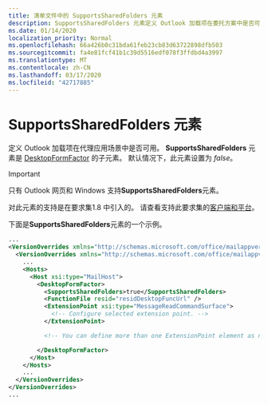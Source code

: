 ```yaml
---
title: 清单文件中的 SupportsSharedFolders 元素
description: SupportsSharedFolders 元素定义 Outlook 加载项在委托方案中是否可用。
ms.date: 01/14/2020
localization_priority: Normal
ms.openlocfilehash: 66a426b0c31bda61feb23cb83d63722898dfb503
ms.sourcegitcommit: fa4e81fcf41b1c39d5516edf078f3ffdbd4a3997
ms.translationtype: MT
ms.contentlocale: zh-CN
ms.lasthandoff: 03/17/2020
ms.locfileid: "42717885"
---
```

# <a name="supportssharedfolders-element"></a>SupportsSharedFolders 元素

定义 Outlook 加载项在代理应用场景中是否可用。 **SupportsSharedFolders** 元素是 [DesktopFormFactor](desktopformfactor.md) 的子元素。 默认情况下，此元素设置为 *false*。

> [!IMPORTANT]
> 只有 Outlook 网页和 Windows 支持**SupportsSharedFolders**元素。
>
> 对此元素的支持是在要求集1.8 中引入的。 请查看支持此要求集的[客户端和平台](../../reference/requirement-sets/outlook-api-requirement-sets.md#requirement-sets-supported-by-exchange-servers-and-outlook-clients)。

下面是**SupportsSharedFolders**元素的一个示例。

```XML
...
<VersionOverrides xmlns="http://schemas.microsoft.com/office/mailappversionoverrides" xsi:type="VersionOverridesV1_0">
  <VersionOverrides xmlns="http://schemas.microsoft.com/office/mailappversionoverrides/1.1" xsi:type="VersionOverridesV1_1">
    ...
    <Hosts>
      <Host xsi:type="MailHost">
        <DesktopFormFactor>
          <SupportsSharedFolders>true</SupportsSharedFolders>
          <FunctionFile resid="residDesktopFuncUrl" />
          <ExtensionPoint xsi:type="MessageReadCommandSurface">
            <!-- Configure selected extension point. -->
          </ExtensionPoint>

          <!-- You can define more than one ExtensionPoint element as needed. -->

        </DesktopFormFactor>
      </Host>
    </Hosts>
    ...
  </VersionOverrides>
</VersionOverrides>
...
```
